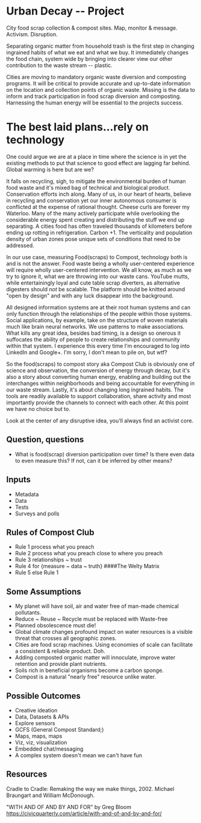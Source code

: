 Urban Decay -- Project
=========

City food scrap collection & compost sites. Map, monitor & message. Activism. Disruption.

Separating organic matter from household trash is the first step in changing ingrained habits of what we eat and what we buy. It immediately changes the food chain, system wide by bringing into clearer view our other contribution to the waste stream -- plastic.

Cities are moving to mandatory organic waste diversion and composting programs. It will be critical to provide accurate and up-to-date information on the location and collection points of organic waste. Missing is the data to inform  and track participation in food scrap diversion and composting. Harnessing the human energy will be essential to the projects success.

# The best laid plans...rely on technology

One could argue we are at a place in time where the science is in yet the existing methods to put that science to good effect are lagging far behind. Global warming is here but are we?

It falls on recycling, sigh, to mitigate the environmental burden of human food waste and it's mixed bag of technical and biological product. Conservation efforts inch along. Many of us, in our heart of hearts, believe in recycling and conservation yet our inner autonomous consumer is conflicted at the expense of rational thought. Cheese curls are forever my Waterloo. Many of the many actively participate while overlooking the considerable energy spent creating and distributing the stuff we end up separating. A cities food has often traveled thousands of kilometers before ending up rotting in refrigeration. Carbon +1. The verticality and population density of urban zones pose unique sets of conditions that need to be addressed.

In our use case, measuring Food(scraps) to Compost, technology both is and is not the answer. Food waste being a wholly user-centered experience will require wholly user-centered intervention. We all know, as much as we try to ignore it, what we are throwing into our waste cans. YouTube mutts, while entertainingly loyal and cute table scrap diverters, as alternative digesters should *not* be scalable. The platform should be knitted around "open by design" and with any luck disappear into the background.

All designed information systems are at their root human systems and can only function through the relationships of the people within those systems. Social applications, by example, take on the structure of woven materials much like brain neural networks. We use patterns to make associations. What kills any great idea, besides bad timing, is a design so onerous it suffocates the ability of people to create relationships and community within that system. I experience this every time I'm encouraged to log into LinkedIn and Google+. I'm sorry, I don't mean to pile on, but wtf?

So the food(scraps) to compost story aka Compost Club is obviously one of science and observation, the conversion of energy through decay, but it's also a story about converting human energy, enabling and building out the interchanges within neighborhoods and being accountable for everything in our waste stream. Lastly, it's about changing long ingrained habits. The tools are readily available to support collaboration, share activity and most importantly provide the channels to connect with each other. At this point we have no choice but to.

Look at the center of any disruptive idea, you'll always find an activist core.

## Question, questions

* What is food(scrap) diversion participation over time? Is there even data to even measure this? If not, can it be inferred by other means?

## Inputs

* Metadata
* Data
* Tests
* Surveys and polls

## Rules of Compost Club
* Rule 1 process what you preach 
* Rule 2 process what you preach close to where you preach
* Rule 3 relationships ~ trust
* Rule 4 for {measure ~ data ~ truth} ####The Welty Matrix
* Rule 5 else Rule 1

## Some Assumptions

* My planet will have soil, air and water free of man-made chemical pollutants.
* Reduce ~ Reuse ~ Recycle must be replaced with Waste-free
* Planned obsolescence must die!
* Global climate changes profound impact on water resources is a visible threat that crosses all geographic zones.
* Cities are food scrap machines. Using economies of scale can facilitate a  consistent & reliable product. Doh.
* Adding composted organic matter will innoculate, improve water retention and provide plant nutrients.
* Soils rich in beneficial organisms become a carbon sponge.
* Compost is a natural "nearly free" resource unlike water.

## Possible Outcomes

* Creative ideation
* Data, Datasets & APIs
* Explore sensors
* GCFS (General Compost Standard;)
* Maps, maps, maps
* Viz, viz, visualization
* Embedded chat/messaging
* A complex system doesn't mean we can't have fun

## Resources

Cradle to Cradle: Remaking the way we make things, 2002. Michael Braungart and William McDonough.

"WITH AND OF AND BY AND FOR" by Greg Bloom https://civicquarterly.com/article/with-and-of-and-by-and-for/
